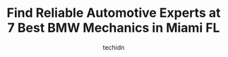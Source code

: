 ---
layout: ampstory
image: https://images.unsplash.com/photo-1548084564-80dcdf78c07d?ixlib=rb-4.0.3&ixid=MnwxMjA3fDB8MHxwaG90by1wYWdlfHx8fGVufDB8fHx8&auto=format&fit=crop&w=640&h=853&q=80
author: techidn
featured: false
description: If youre in need of trustworthy and skilled BMW Mechanic in Miami FL, USA, youll be pleased to discover the 7 best BMW Mechanic in town. Their expertise and commitment to customer satisfac
title: Find Reliable Automotive Experts at 7 Best BMW Mechanics in Miami FL
cover:
   title: Find Reliable Automotive Experts at 7 Best BMW Mechanics in Miami FL
   subtitle: Rickpate
   background: https://images.unsplash.com/photo-1548084564-80dcdf78c07d?ixlib=rb-4.0.3&ixid=MnwxMjA3fDB8MHxwaG90by1wYWdlfHx8fGVufDB8fHx8&auto=format&fit=crop&w=640&h=853&q=80

pages: 
 - layout: thirds
   top: <h1>#1 Greens Garage</h1>
   bottom: "<p>I recently moved to Miami and went to the Keys for a week. Thats when the radiator on my old Lexus let go. I did the research and based on their excellent reviews I ha</p>"
   background: https://www.knot35.com/toplist/wp-content/uploads/2023/06/best-bmw-mechanic-1-in-miami-fl-1685834439.jpeg
   backgroundblur: true
 - layout: thirds
   top: <h1>#2 Braman BMW Service & Parts</h1>
   bottom: "<p>2060 NE 2nd Ave, Miami, FL 33137, United States</p>"
   background: https://www.knot35.com/toplist/wp-content/uploads/2023/06/best-bmw-mechanic-2-in-miami-fl-1685834440.jpeg
   cta:
      link: https://www.knot35.com/toplist/find-reliable-automotive-experts-at-7-best-bmw-mechanics-in-miami-fl/
      text: Find Reliable Automotive Experts at 7 Best BMW Mechanics in Miami FL
 - layout: thirds
   top: <h1>#3 Alfa Garage Miami</h1>
   bottom: "<p>Alfa Garage Building, 3970 NW 27th St, Miami, FL 33142, United States</p>"
   background: https://www.knot35.com/toplist/wp-content/uploads/2023/06/best-bmw-mechanic-3-in-miami-fl-1685834440.jpeg
   cta:
      link: https://www.knot35.com/toplist/find-reliable-automotive-experts-at-7-best-bmw-mechanics-in-miami-fl/
      text: Find Reliable Automotive Experts at 7 Best BMW Mechanics in Miami FL
 - layout: thirds
   top: <h1>#4 MasterClass Automotive</h1>
   bottom: "<p>1800 NW 23rd St, Miami, FL 33142, United States</p>"
   background: https://images.unsplash.com/photo-1591393223703-56fe1347ac62?ixlib=rb-4.0.3&ixid=MnwxMjA3fDB8MHxwaG90by1wYWdlfHx8fGVufDB8fHx8&auto=format&fit=crop&w=640&h=853&q=80
   cta:
      link: https://www.knot35.com/toplist/find-reliable-automotive-experts-at-7-best-bmw-mechanics-in-miami-fl/
      text: Find Reliable Automotive Experts at 7 Best BMW Mechanics in Miami FL
 - layout: thirds
   top: <h1>#5 Mikes Beemer Shop</h1>
   bottom: "<p>5846 SW 68th St, South Miami, FL 33143, United States</p>"
   background: https://images.unsplash.com/photo-1608411404720-c8f0417bcdba?ixlib=rb-4.0.3&ixid=MnwxMjA3fDB8MHxwaG90by1wYWdlfHx8fGVufDB8fHx8&auto=format&fit=crop&w=640&h=853&q=80
   cta:
      link: https://www.knot35.com/toplist/find-reliable-automotive-experts-at-7-best-bmw-mechanics-in-miami-fl/
      text: Find Reliable Automotive Experts at 7 Best BMW Mechanics in Miami FL
 - layout: thirds
   top: <h1>#6 ROLYS EUROPEAN AUTO CENTER, Bmw, Mercedes, Audi, Porsche, Jaguar, Range Rover Repair Shop</h1>
   bottom: "<p>7368 SW 42nd St, Miami, FL 33155, United States</p>"
   background: https://images.unsplash.com/photo-1561679660-d00ee1e0dc8e?ixlib=rb-4.0.3&ixid=MnwxMjA3fDB8MHxwaG90by1wYWdlfHx8fGVufDB8fHx8&auto=format&fit=crop&w=640&h=853&q=80
   cta:
      link: https://www.knot35.com/toplist/find-reliable-automotive-experts-at-7-best-bmw-mechanics-in-miami-fl/
      text: Find Reliable Automotive Experts at 7 Best BMW Mechanics in Miami FL
 - layout: thirds
   top: <h1>#7 BMA Automotive</h1>
   bottom: "<p>8020 N Miami Ave, Miami, FL 33150, United States</p>"
   background: https://images.unsplash.com/photo-1524169358666-79f22534bc6e?ixlib=rb-4.0.3&ixid=MnwxMjA3fDB8MHxwaG90by1wYWdlfHx8fGVufDB8fHx8&auto=format&fit=crop&w=640&h=853&q=80
   cta:
      link: https://www.knot35.com/toplist/find-reliable-automotive-experts-at-7-best-bmw-mechanics-in-miami-fl/
      text: Find Reliable Automotive Experts at 7 Best BMW Mechanics in Miami FL
 - layout: thirds
   middle: Continue reading...
   background: https://images.unsplash.com/photo-1567360425618-1594206637d2?ixlib=rb-4.0.3&ixid=MnwxMjA3fDB8MHxwaG90by1wYWdlfHx8fGVufDB8fHx8&auto=format&fit=crop&w=640&h=853&q=80
   cta:
      link: https://www.knot35.com/toplist/find-reliable-automotive-experts-at-7-best-bmw-mechanics-in-miami-fl/
      text: Find Reliable Automotive Experts at 7 Best BMW Mechanics in Miami FL
      
---